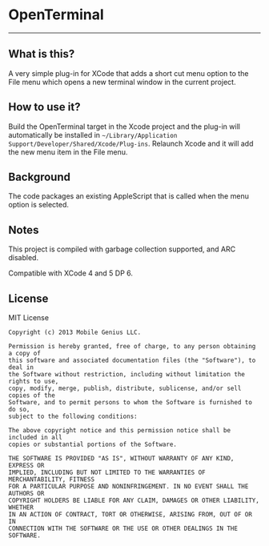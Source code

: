 # OpenTerminal
---

## What is this?

A very simple plug-in for XCode that adds a short cut menu option to the File menu which opens a new terminal window in the current project.

## How to use it?

Build the OpenTerminal target in the Xcode project and the plug-in will automatically be installed in `~/Library/Application Support/Developer/Shared/Xcode/Plug-ins`. Relaunch Xcode and it will add the new menu item in the File menu.

## Background

The code packages an existing AppleScript that is called when the menu option is selected. 

## Notes

This project is compiled with garbage collection supported, and ARC disabled.

Compatible with XCode 4 and 5 DP 6.

## License

MIT License

    Copyright (c) 2013 Mobile Genius LLC.
    
    Permission is hereby granted, free of charge, to any person obtaining a copy of
    this software and associated documentation files (the "Software"), to deal in
    the Software without restriction, including without limitation the rights to use,
    copy, modify, merge, publish, distribute, sublicense, and/or sell copies of the
    Software, and to permit persons to whom the Software is furnished to do so,
    subject to the following conditions:
    
    The above copyright notice and this permission notice shall be included in all
    copies or substantial portions of the Software.
    
    THE SOFTWARE IS PROVIDED "AS IS", WITHOUT WARRANTY OF ANY KIND, EXPRESS OR
    IMPLIED, INCLUDING BUT NOT LIMITED TO THE WARRANTIES OF MERCHANTABILITY, FITNESS
    FOR A PARTICULAR PURPOSE AND NONINFRINGEMENT. IN NO EVENT SHALL THE AUTHORS OR
    COPYRIGHT HOLDERS BE LIABLE FOR ANY CLAIM, DAMAGES OR OTHER LIABILITY, WHETHER
    IN AN ACTION OF CONTRACT, TORT OR OTHERWISE, ARISING FROM, OUT OF OR IN
    CONNECTION WITH THE SOFTWARE OR THE USE OR OTHER DEALINGS IN THE SOFTWARE.
